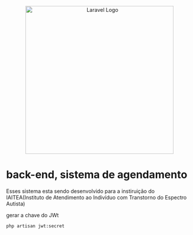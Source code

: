 <p align="center"><a href="https://www.fteam.dev/?gad_source=1&gad_campaignid=22158513529&gbraid=0AAAAAoPeNEPDvsI5Xy5n4W-AuqE_g0JGF&gclid=Cj0KCQjwzaXFBhDlARIsAFPv-u-ixZs2o2P_QORHqAlkZn_Crrt-pSetKW7UC8p2kFfkOokyheWAxnwaAqgDEALw_wcB" target="_blank"><img src="https://instagram.fumu3-1.fna.fbcdn.net/v/t51.2885-19/462179899_3933016013611158_2829024752748095247_n.jpg?efg=eyJ2ZW5jb2RlX3RhZyI6InByb2ZpbGVfcGljLmRqYW5nby43NTAuYzIifQ&_nc_ht=instagram.fumu3-1.fna.fbcdn.net&_nc_cat=106&_nc_oc=Q6cZ2QEvM_p8TiEv60gXeGJZ3dobHAHhBX-YexDAIIg5m-HIqgxMZriMobHhpuK5789lww4&_nc_ohc=OdkMxJrS7dMQ7kNvwHjo8qv&_nc_gid=uX3hdbXMQYquayKSrX5gjw&edm=AP4sbd4BAAAA&ccb=7-5&oh=00_AfXp_obt1_Kh6J9m8KPHtwWOBuGlH51Hqg3JbdTrlnH5Ww&oe=68B5139F&_nc_sid=7a9f4b" width="400" alt="Laravel Logo"></a></p>

# back-end, sistema de agendamento

Esses sistema esta sendo desenvolvido para a instiruição do IAITEA(Instituto de Atendimento ao Indivíduo com Transtorno do Espectro Autista)


gerar a chave do JWt

``
php artisan jwt:secret
``